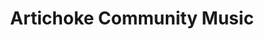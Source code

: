 ---
title: "Artichoke Community Music"
url: /portland/artichoke-community-music/
shop: musical instrument
---